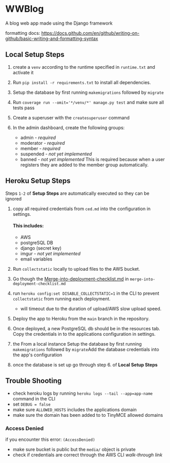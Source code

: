 # WWBlog
 A blog web app made using the Django framework

formatting docs: 
https://docs.github.com/en/github/writing-on-github/basic-writing-and-formatting-syntax

 ## Local Setup Steps
 1. create a `venv` according to the runtime specified in `runtime.txt` and activate it
 2. Run `pip install -r requirements.txt` to install all dependencies.

 3. Setup the database by first running `makemigrations` followed by `migrate`
 4. Run `coverage run --omit='*/venv/*' manage.py test` and make sure all tests pass
 5. Create a superuser with the `createsuperuser` command
 6. In the admin dashboard, create the following groups:
    - admin - *required*
    - moderator - *required*
    - member - *required*
    - suspended - *not yet implemented*
    - banned - *not yet implemented*
    This is required because when a user registers they are added to the member group automatically.


## Heroku Setup Steps
Steps `1-2` of **Setup Steps** are automatically executed so they can be ignored


1. copy all required credentials from `ced.md` into the configuration in settings.
    #### This includes:
    - AWS
    - postgreSQL DB
    - django (secret key)
    - imgur - *not yet implemented*
    - email variables
2. Run `collectstatic` locally to upload files to the AWS bucket.
3. Go though the [Merge-into-deployment-checklist.md](https://github.com/SbrowneA/wwblog/blob/main/merge-into-deployment-checklist.md)
 in `merge-into-deployment-checklist.md`
4. run `heroku config:set DISABLE_COLLECTSTATIC=1` in the CLI to prevent `collectstatic` from running each deployment.
    - will timeout due to the duration of upload/AWS slow upload speed.
5. Deploy the app to Heroku from the `main` branch in the repository.
6. Once deployed, a new PostgreSQL db should be in the resources tab. Copy the credentials in to the applications configuration in settings.

7. the From a local instance Setup the database by first running `makemigrations` followed by `migrate`Add the database credentials into the app's configuration
8. once the database is set up go through step 6. of **Local Setup Steps**

## Trouble Shooting
- check heroku logs by running `heroku logs --tail --app=app-name` command in the CLI
- set `DEBUG = false`
- make sure `ALLOWED_HOSTS` includes the applications domain
- make sure the domain has been added to to TinyMCE allowed domains

### Access Denied 
if you encounter this error: 
`(AccessDenied)`
- make sure bucket is public but the `media/` object is private
- check if credentials are correct through the AWS CLI *walk-through link*